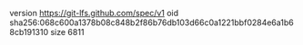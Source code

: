 version https://git-lfs.github.com/spec/v1
oid sha256:068c600a1378b08c848b2f86b76db103d66c0a1221bbf0284e6a1b68cb191310
size 6811
